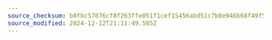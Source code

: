 ```yaml
---
source_checksum: b0fbc57076cf8f263ffe051f1cef15456abd51c7b0e946b68f49f5f0c8d1c804
source_modified: 2024-12-12T21:11:49.585Z
---
```


